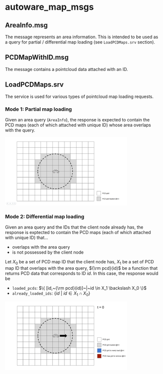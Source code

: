 # autoware_map_msgs

## AreaInfo.msg

The message represents an area information. This is intended to be used as a query for partial / differential map loading (see `LoadPCDMaps.srv` section).

## PCDMapWithID.msg

The message contains a pointcloud data attached with an ID.

## LoadPCDMaps.srv

The service is used for various types of pointcloud map loading requests.

### Mode 1: Partial map loading

Given an area query (`AreaInfo`), the response is expected to contain the PCD maps (each of which attached with unique ID) whose area overlaps with the query.

<img src="./media/partial_area_loading.png" alt="drawing" width="400"/>

### Mode 2: Differential map loading

Given an area query and the IDs that the client node already has, the response is exptected to contain the PCD maps (each of which attached with unique ID) that...

- overlaps with the area query
- is not possessed by the client node

Let $X_0$ be a set of PCD map ID that the client node has, $X_1$ be a set of PCD map ID that overlaps with the area query, ${\rm pcd}(id)$ be a function that returns PCD data that corresponds to ID $id$. In this case, the response would be

- `loaded_pcds`: $\{ [id,~{\rm pcd}(id)]~|~id \in X_1 \backslash X_0 \}$
- `already_loaded_ids`: $\{ id~|~id \in X_1 \cap X_0  \}$

<img src="./media/differential_area_loading.gif" alt="drawing" width="400"/>
